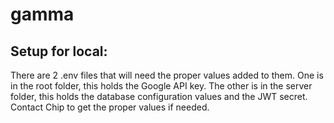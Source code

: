 # gamma

## Setup for local:

There are 2 .env files that will need the proper values added to them. One is in the root folder, this holds the Google API key. The other is in the server folder, this holds the database configuration values and the JWT secret. Contact Chip to get the proper values if needed.
